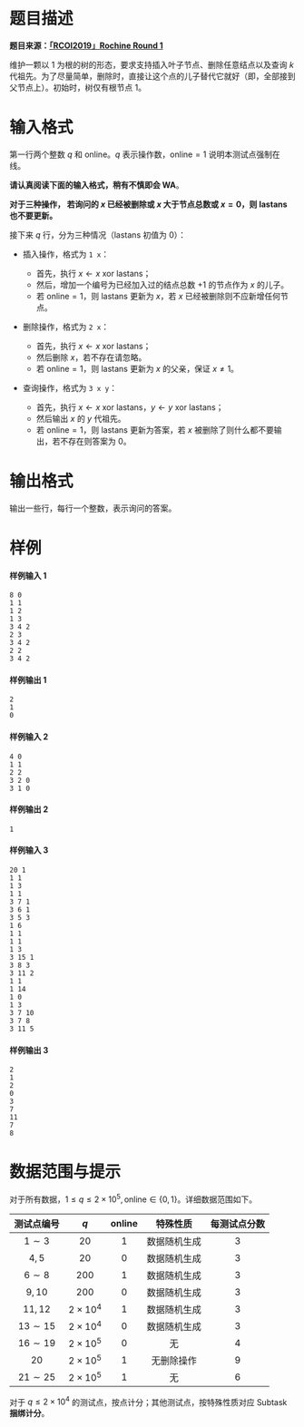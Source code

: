 
# 题目描述

**题目来源：[「RCOI2019」Rochine Round 1](https://www.luogu.com.cn/contest/20511)**

维护一颗以 $1$ 为根的树的形态，要求支持插入叶子节点、删除任意结点以及查询 $k$ 代祖先。为了尽量简单，删除时，直接让这个点的儿子替代它就好（即，全部接到父节点上）。初始时，树仅有根节点 $1$。

# 输入格式

第一行两个整数 $q$ 和 $\text{online}$。$q$ 表示操作数，$\text{online}=1$ 说明本测试点强制在线。

**请认真阅读下面的输入格式，稍有不慎即会 WA**。

**对于三种操作， 若询问的 $x$ 已经被删除或 $x$ 大于节点总数或 $x=0$，则 $\text{lastans}$ 也不要更新。**

接下来 $q$ 行，分为三种情况（$\text{lastans}$ 初值为 $0$）：

- 插入操作，格式为 `1 x`：
   - 首先，执行 $x\leftarrow x\ \mathrm{xor}\ \text{lastans}$；  
   - 然后，增加一个编号为已经加入过的结点总数 $+1$ 的节点作为 $x$ 的儿子。  
   - 若 $\text{online}=1$，则 $\text{lastans}$ 更新为 $x$，若 $x$ 已经被删除则不应新增任何节点。  


- 删除操作，格式为 `2 x`：
   - 首先，执行 $x\leftarrow x\ \mathrm{xor}\ \text{lastans}$；  
   - 然后删除 $x$，若不存在请忽略。  
   - 若 $\text{online}=1$，则 $\text{lastans}$ 更新为 $x$ 的父亲，保证 $x\ne 1$。  


- 查询操作，格式为 `3 x y`：
   - 首先，执行 $x\leftarrow x\ \mathrm{xor}\ \text{lastans}$，$y\leftarrow y\ \mathrm{xor}\ \text{lastans}$；  
   - 然后输出 $x$ 的 $y$ 代祖先。  
   - 若 $\text{online}=1$，则 $\text{lastans}$ 更新为答案，若 $x$ 被删除了则什么都不要输出，若不存在则答案为 $0$。



# 输出格式

输出一些行，每行一个整数，表示询问的答案。

# 样例

#### 样例输入 1

```plain
8 0
1 1
1 2
1 3
3 4 2
2 3
3 4 2
2 2
3 4 2
```

#### 样例输出 1

```plain
2
1
0
```

#### 样例输入 2

```plain
4 0
1 1
2 2
3 2 0
3 1 0
```

#### 样例输出 2

```plain
1
```

#### 样例输入 3

```plain
20 1
1 1
1 3
1 1
3 7 1
3 6 1
3 5 3
1 6
1 1
1 1
1 3
3 15 1
3 8 3
3 11 2
1 1
1 14
1 0
1 3
3 7 10
3 7 8
3 11 5
```

#### 样例输出 3

```plain
2
1
2
0
3
7
11
7
8
```


# 数据范围与提示

对于所有数据，$1\le q\le 2\times 10^5,\text{online}\in\{0,1\}$。详细数据范围如下。

| 测试点编号  |      $q$       | $\text{online}$ |   特殊性质   | 每测试点分数 |
| :---------: | :------------: | :-------------: | :----------: | :----------: |
|  $1\sim 3$  |      $20$      |       $1$       | 数据随机生成 |     $3$      |
|    $4,5$    |      $20$      |       $0$       | 数据随机生成 |     $3$      |
|  $6\sim 8$  |     $200$      |       $1$       | 数据随机生成 |     $3$      |
|   $9,10$    |     $200$      |       $0$       | 数据随机生成 |     $3$      |
|   $11,12$   | $2\times 10^4$ |       $1$       | 数据随机生成 |     $3$      |
| $13\sim 15$ | $2\times 10^4$ |       $0$       | 数据随机生成 |     $3$      |
| $16\sim 19$ | $2\times 10^5$ |       $0$       |      无      |     $4$      |
|    $20$     | $2\times 10^5$ |       $1$       |  无删除操作  |     $9$      |
| $21\sim 25$ | $2\times 10^5$ |       $1$       |      无      |     $6$      |

对于 $q\le 2\times 10^4$ 的测试点，按点计分；其他测试点，按特殊性质对应 Subtask **捆绑计分**。

